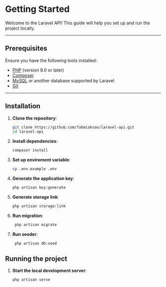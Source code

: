 # Getting Started

Welcome to the Laravel API! This guide will help you set up and run the project locally.

---

## Prerequisites

Ensure you have the following tools installed:

- [PHP](https://www.php.net/) (version 8.0 or later)
- [Composer](https://getcomposer.org/)
- [MySQL](https://www.mysql.com/) or another database supported by Laravel
- [Git](https://git-scm.com/)

---

## Installation

1. **Clone the repository**:
   ```bash
   git clone https://github.com/fahmiaksan/laravel-api.git
   cd laravel-api
   ```
2. **Install dependencies**:
   ```bash
   composer install
   ```
3. **Set up enviroment variable**:
   ```bash
   cp .env.example .env
   ```

4. **Generate the application key**:
   ```bash
   php artisan key:generate
   ```

5. **Generate storage link**:
   ```bash
   php artisan storage:link
   ```

6. **Run migration**:
   ```bash
    php artisan migrate
   ```
7. **Run seeder**:
   ```bash
    php artisan db:seed
   ```

## Running the project
1. **Start the local development server**:
   ```bash
   php artisan serve
   ```